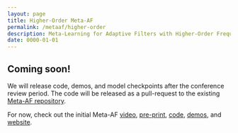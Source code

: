 ```yaml
---
layout: page
title: Higher-Order Meta-AF
permalink: /metaaf/higher-order
description: Meta-Learning for Adaptive Filters with Higher-Order Frequency Dependencies
date: 0000-01-01
---
```


## Coming soon!

We will release code, demos, and model checkpoints after the conference review period. The code will be released as a pull-request to the existing [Meta-AF repository](https://github.com/adobe-research/MetaAF).

For now, check out the initial Meta-AF [video](https://www.youtube.com/watch?v=incb1QNSvW8), [pre-print](https://arxiv.org/abs/2204.11942), [code](https://github.com/adobe-research/MetaAF), [demos](/metaaf/demos), and [website](/projects/metaaf).
